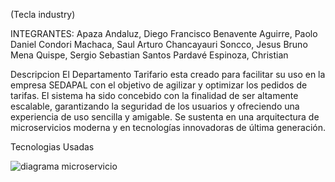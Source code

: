  (Tecla industry)

INTEGRANTES:
Apaza Andaluz, Diego Francisco
Benavente Aguirre, Paolo Daniel
Condori Machaca, Saul Arturo
Chancayauri Soncco, Jesus Bruno
Mena Quispe, Sergio Sebastian Santos
Pardavé Espinoza, Christian


Descripcion
El Departamento Tarifario esta creado para facilitar su uso en la empresa SEDAPAL con el objetivo de agilizar y optimizar los pedidos de tarifas. El sistema ha sido concebido con la finalidad de ser altamente escalable, garantizando la seguridad de los usuarios y ofreciendo una experiencia de uso sencilla y amigable. Se sustenta en una arquitectura de microservicios moderna y en tecnologías innovadoras de última generación.


Tecnologias Usadas


![diagrama microservicio](https://github.com/user-attachments/assets/e47f2e57-01f9-45fa-aeb1-5286daecfe92)
